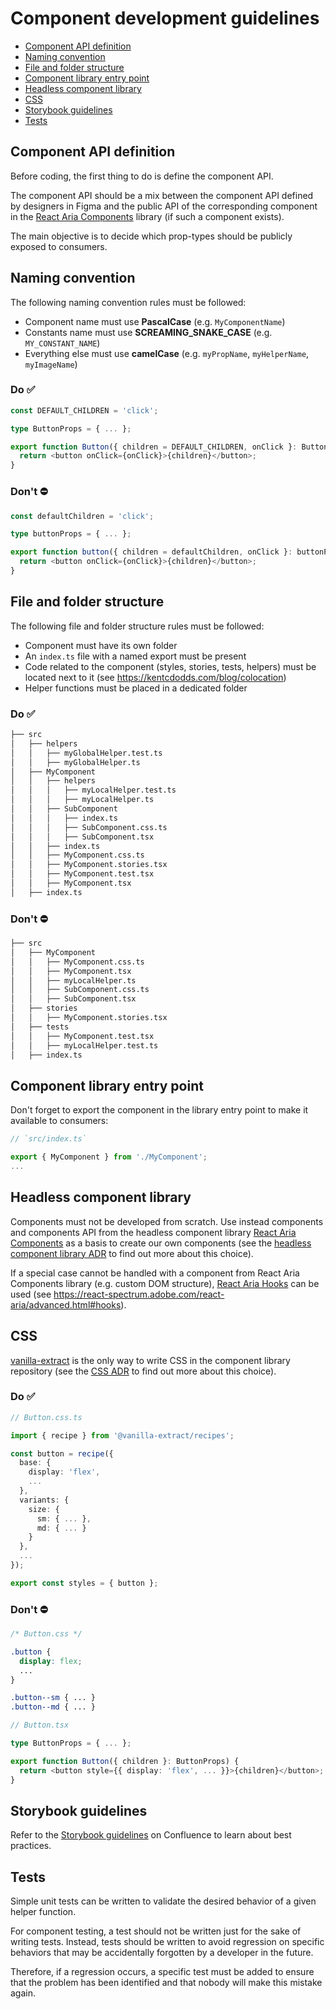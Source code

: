 # Component development guidelines

- [Component API definition](#component-api-definition)
- [Naming convention](#naming-convention)
- [File and folder structure](#file-and-folder-structure)
- [Component library entry point](#component-library-entry-point)
- [Headless component library](#headless-component-library)
- [CSS](#css)
- [Storybook guidelines](#storybook-guidelines)
- [Tests](#tests)

<a name="component-api-definition"></a>

## Component API definition

Before coding, the first thing to do is define the component API.

The component API should be a mix between the component API defined by designers in Figma and the public API of the corresponding component in the [React Aria Components](https://react-spectrum.adobe.com/react-aria/components.html) library (if such a component exists).

The main objective is to decide which prop-types should be publicly exposed to consumers.

<a name="naming-convention"></a>

## Naming convention

The following naming convention rules must be followed:

- Component name must use **PascalCase** (e.g. `MyComponentName`)
- Constants name must use **SCREAMING_SNAKE_CASE** (e.g. `MY_CONSTANT_NAME`)
- Everything else must use **camelCase** (e.g. `myPropName`, `myHelperName`, `myImageName`)

### Do ✅

```ts
const DEFAULT_CHILDREN = 'click';

type ButtonProps = { ... };

export function Button({ children = DEFAULT_CHILDREN, onClick }: ButtonProps) {
  return <button onClick={onClick}>{children}</button>;
}
```

### Don't ⛔

```ts
const defaultChildren = 'click';

type buttonProps = { ... };

export function button({ children = defaultChildren, onClick }: buttonProps) {
  return <button onClick={onClick}>{children}</button>;
}
```

<a name="file-and-folder-structure"></a>

## File and folder structure

The following file and folder structure rules must be followed:

- Component must have its own folder
- An `index.ts` file with a named export must be present
- Code related to the component (styles, stories, tests, helpers) must be located next to it (see https://kentcdodds.com/blog/colocation)
- Helper functions must be placed in a dedicated folder

### Do ✅

```bash
├── src
│   ├── helpers
│   │   ├── myGlobalHelper.test.ts
│   │   ├── myGlobalHelper.ts
│   ├── MyComponent
│   │   ├── helpers
│   │   │   ├── myLocalHelper.test.ts
│   │   │   ├── myLocalHelper.ts
│   │   ├── SubComponent
│   │   │   ├── index.ts
│   │   │   ├── SubComponent.css.ts
│   │   │   ├── SubComponent.tsx
│   │   ├── index.ts
│   │   ├── MyComponent.css.ts
│   │   ├── MyComponent.stories.tsx
│   │   ├── MyComponent.test.tsx
│   │   ├── MyComponent.tsx
│   ├── index.ts
```

### Don't ⛔

```bash
├── src
│   ├── MyComponent
│   │   ├── MyComponent.css.ts
│   │   ├── MyComponent.tsx
│   │   ├── myLocalHelper.ts
│   │   ├── SubComponent.css.ts
│   │   ├── SubComponent.tsx
│   ├── stories
│   │   ├── MyComponent.stories.tsx
│   ├── tests
│   │   ├── MyComponent.test.tsx
│   │   ├── myLocalHelper.test.ts
│   ├── index.ts
```

<a name="component-library-entry-point"></a>

## Component library entry point

Don't forget to export the component in the library entry point to make it available to consumers:

```ts
// `src/index.ts`

export { MyComponent } from './MyComponent';
...
```

<a name="headless-component-library"></a>

## Headless component library

Components must not be developed from scratch. Use instead components and components API from the headless component library [React Aria Components](https://react-spectrum.adobe.com/react-aria/components.html) as a basis to create our own components (see the [headless component library ADR](https://wiki.merckgroup.com/confluence/display/PAD/ADR+-+Component+library+-+Headless+component+libraries) to find out more about this choice).

If a special case cannot be handled with a component from React Aria Components library (e.g. custom DOM structure), [React Aria Hooks](https://react-spectrum.adobe.com/react-aria/hooks.html) can be used (see https://react-spectrum.adobe.com/react-aria/advanced.html#hooks).

<a name="css"></a>

## CSS

[vanilla-extract](https://vanilla-extract.style/) is the only way to write CSS in the component library repository (see the [CSS ADR](https://wiki.merckgroup.com/confluence/display/PAD/ADR+-+Component+library+-+CSS) to find out more about this choice).

### Do ✅

```ts
// Button.css.ts

import { recipe } from '@vanilla-extract/recipes';

const button = recipe({
  base: {
    display: 'flex',
    ...
  },
  variants: {
    size: {
      sm: { ... },
      md: { ... }
    }
  },
  ...
});

export const styles = { button };
```

### Don't ⛔

```css
/* Button.css */

.button {
  display: flex;
  ...
}

.button--sm { ... }
.button--md { ... }
```

```ts
// Button.tsx

type ButtonProps = { ... };

export function Button({ children }: ButtonProps) {
  return <button style={{ display: 'flex', ... }}>{children}</button>;
}
```

<a name="storybook-guidelines"></a>

## Storybook guidelines

Refer to the [Storybook guidelines](https://wiki.merckgroup.com/confluence/display/PAD/Guideline+-+Storybook) on Confluence to learn about best practices.

<a name="tests"></a>

## Tests

Simple unit tests can be written to validate the desired behavior of a given helper function.

For component testing, a test should not be written just for the sake of writing tests.
Instead, tests should be written to avoid regression on specific behaviors that may be accidentally forgotten by a developer in the future.

Therefore, if a regression occurs, a specific test must be added to ensure that the problem has been identified and that nobody will make this mistake again.
